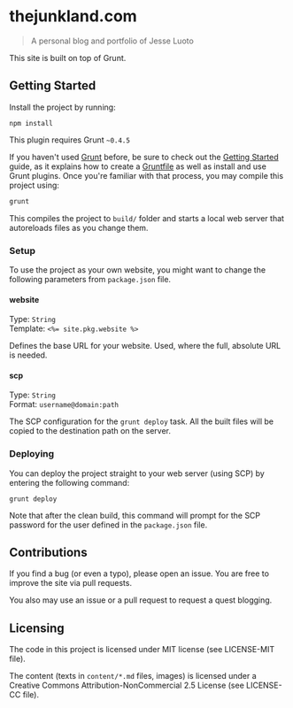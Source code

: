 # thejunkland.com
> A personal blog and portfolio of Jesse Luoto

This site is built on top of Grunt.

## Getting Started
Install the project by running:

```
npm install
```

This plugin requires Grunt `~0.4.5`

If you haven't used [Grunt](http://gruntjs.com/) before, be sure to check out the [Getting Started](http://gruntjs.com/getting-started) guide, as it explains how to create a [Gruntfile](http://gruntjs.com/sample-gruntfile) as well as install and use Grunt plugins.
Once you're familiar with that process, you may compile this project using:

```bash
grunt
```

This compiles the project to `build/` folder and starts a local web server that
autoreloads files as you change them.

### Setup
To use the project as your own website, you might want to change the following
parameters from `package.json` file.

#### website
Type: `String`  
Template: `<%= site.pkg.website %>`

Defines the base URL for your website. Used, where the full, absolute URL is
needed.


#### scp
Type: `String`  
Format: `username@domain:path`

The SCP configuration for the `grunt deploy` task. All the built files will be
copied to the destination path on the server.

### Deploying
You can deploy the project straight to your web server (using SCP) by entering
the following command:

```
grunt deploy
```

Note that after the clean build, this command will prompt for the SCP password
for the user defined in the `package.json` file.

## Contributions
If you find a bug (or even a typo), please open an issue. You are free to
improve the site via pull requests.

You also may use an issue or a pull request to request a quest blogging.

## Licensing
The code in this project is licensed under MIT license (see LICENSE-MIT file).

The content (texts in `content/*.md` files, images) is licensed under a
Creative Commons Attribution-NonCommercial 2.5 License (see LICENSE-CC file).
